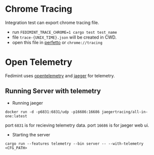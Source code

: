 # Chrome Tracing

Integration test can export chrome tracing file. 

- run `FEDIMINT_TRACE_CHROME=1 cargo test test_name`
- file `trace-{UNIX_TIME}.json` will be created in CWD.
- open this file in [perfetto] or `chrome://tracing`

# Open Telemetry

Fedimint uses [opentelemetry] and [jaeger] for telemetry.

## Running Server with telemetry

- Running jaeger
```shell
docker run -d -p6831:6831/udp -p16686:16686 jaegertracing/all-in-one:latest
```

port `6831` is for recieving telemetry data.
port `16686` is for jaeger web ui.

- Starting the server

```shell
cargo run --features telemetry --bin server -- --with-telemetry <CFG_PATH>
```

[perfetto]: https://ui.perfetto.dev/
[opentelemetry]: https://opentelemetry.io/
[jaeger]: https://www.jaegertracing.io/
